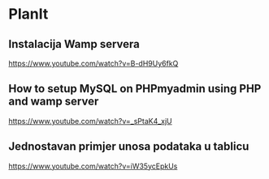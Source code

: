 # PlanIt



## Instalacija Wamp servera
https://www.youtube.com/watch?v=B-dH9Uy6fkQ

## How to setup MySQL on PHPmyadmin using PHP and wamp server
https://www.youtube.com/watch?v=_sPtaK4_xjU

## Jednostavan primjer unosa podataka u tablicu
https://www.youtube.com/watch?v=iW35ycEpkUs
